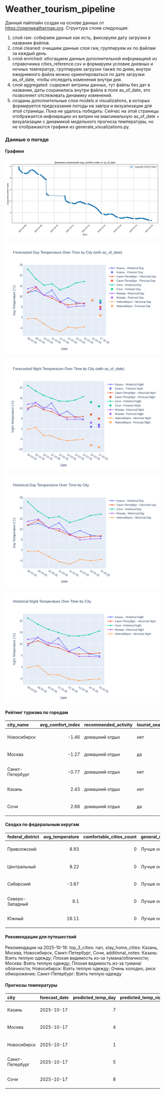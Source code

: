 # Weather_tourism_pipeline
Данный пайплайн создан на основе данных от https://openweathermap.org.
Структура слоев следующая:
  1) слой raw: 
  собираем данные как есть, фиксируем дату загрузки в названии файлов.
  2) слой cleaned:
  очищаем данные слоя raw, группируем их по файлам за каждый день.
  3) слой enriched:
  обогащаем данные дополнительной информацией из справочника cities_reference.csv и формируем условие дневных и ночных температур,
  группируем загрузки также по дням, внутри ежедневного файла можно ориентироваться по дате загрузки as_of_date, чтобы отследить изменения внутри дня.
  4) слой aggregated:
   содержит витрины данных, тут файлы без дат в названии, даты сохранились внутри файла в поле as_of_date, это позволняет отслеживать динамику изменений.
  6) созданы дополнительные слои models и visualizations, в которых формируется предсказания погоды на завтра и визуализации для этой страницы.
  Пока не удалось победить: Сейчас на этой страницы отображается инфомрацию из витрин на максимальную as_of_date + визуализации с динамикой модельного прогноза температуры, 
  но не отображаются графики из generate_visualizations.py.
<!-- WEATHER DATA START -->
### Данные о погоде

#### Графики
![Comfort Index Trend](data/visualizations/comfort_index_trend.png)

![Forecasted Day Temperature](data/visualizations/forecasted_day_temperature.png)

![Forecasted Night Temperature](data/visualizations/forecasted_night_temperature.png)

![Historical Day Temperature](data/visualizations/historical_day_temperature.png)

![Historical Night Temperature](data/visualizations/historical_night_temperature.png)

#### Рейтинг туризма по городам
| city_name       |   avg_comfort_index | recommended_activity   | tourist_season_match   | tourism_season   | tour_recommendation       | as_of_date          |
|:----------------|--------------------:|:-----------------------|:-----------------------|:-----------------|:--------------------------|:--------------------|
| Новосибирск     |               -1.46 | домашний отдых         | нет                    | Июнь-Август      | домашний отдых вне сезона | 2025-10-16 03:16:00 |
| Москва          |               -1.27 | домашний отдых         | да                     | Круглогодично    | домашний отдых в сезон    | 2025-10-16 03:16:00 |
| Санкт-Петербург |               -0.77 | домашний отдых         | нет                    | Май-Сентябрь     | домашний отдых вне сезона | 2025-10-16 03:16:00 |
| Казань          |                2.43 | домашний отдых         | нет                    | Май-Сентябрь     | домашний отдых вне сезона | 2025-10-16 03:16:00 |
| Сочи            |                2.68 | домашний отдых         | да                     | Май-Октябрь      | домашний отдых в сезон    | 2025-10-16 03:16:00 |

#### Сводка по федеральным округам
| federal_district   |   avg_temperature |   comfortable_cities_count | general_recommendation   | as_of_date          |
|:-------------------|------------------:|---------------------------:|:-------------------------|:--------------------|
| Приволжский        |              8.93 |                          0 | Лучше остаться дома      | 2025-10-16 03:16:00 |
| Центральный        |              8.22 |                          0 | Лучше остаться дома      | 2025-10-16 03:16:00 |
| Сибирский          |             -3.67 |                          0 | Лучше остаться дома      | 2025-10-16 03:16:00 |
| Северо-Западный    |              8.1  |                          0 | Лучше остаться дома      | 2025-10-16 03:16:00 |
| Южный              |             16.11 |                          0 | Лучше остаться дома      | 2025-10-16 03:16:00 |

#### Рекомендации для путешествий
Рекомендации на 2025-10-16: top_3_cities: nan, stay_home_cities: Казань, Москва, Новосибирск, Санкт-Петербург, Сочи, additional_notes: Казань: Взять теплую одежду; Плохая видимость из-за тумана/облачности; Москва: Взять теплую одежду; Плохая видимость из-за тумана/облачности; Новосибирск: Взять теплую одежду; Очень холодно, риск обморожения; Санкт-Петербург: Взять теплую одежду

#### Прогнозы температуры
| city            | forecast_date   |   predicted_temp_day |   predicted_temp_night | model_type       | as_of_date          |
|:----------------|:----------------|---------------------:|-----------------------:|:-----------------|:--------------------|
| Казань          | 2025-10-17      |                    7 |                      2 | LinearRegression | 2025-10-16 03:16:56 |
| Москва          | 2025-10-17      |                    4 |                      1 | LinearRegression | 2025-10-16 03:16:56 |
| Новосибирск     | 2025-10-17      |                    1 |                     -9 | LinearRegression | 2025-10-16 03:16:56 |
| Санкт-Петербург | 2025-10-17      |                    5 |                      5 | LinearRegression | 2025-10-16 03:16:56 |
| Сочи            | 2025-10-17      |                    8 |                     11 | LinearRegression | 2025-10-16 03:16:56 |


<!-- WEATHER DATA END -->
